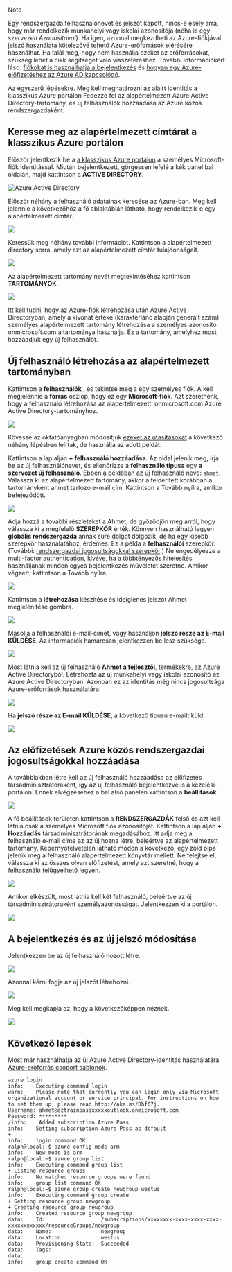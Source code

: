 
<br>

> [!NOTE]
> Egy rendszergazda felhasználónevet és jelszót kapott, nincs-e esély arra, hogy már rendelkezik munkahelyi vagy iskolai azonosítója (néha is egy *szervezeti Azonosítóval*). Ha igen, azonnal megkezdheti az Azure-fiókjával jelszó használata kötelezővé tehető Azure-erőforrások elérésére használhat. Ha talál meg, hogy nem használja ezeket az erőforrásokat, szükség lehet a cikk segítséget való visszatéréshez. További információkért lásd: [fiókokat is használhatja a bejelentkezés](https://msdn.microsoft.com/library/azure/dn629581.aspx#BKMK_SignInAccounts) és [hogyan egy Azure-előfizetéshez az Azure AD kapcsolódó](https://msdn.microsoft.com/library/azure/dn629581.aspx#BKMK_SubRelationToDir).
> 
> 

Az egyszerű lépésekre. Meg kell meghatározni az aláírt identitás a klasszikus Azure portálon Fedezze fel az alapértelmezett Azure Active Directory-tartomány, és új felhasználók hozzáadása az Azure közös rendszergazdaként.

## <a name="locate-your-default-directory-in-the-azure-classic-portal"></a>Keresse meg az alapértelmezett címtárat a klasszikus Azure portálon
Először jelentkezik be a [a klasszikus Azure portálon](https://manage.windowsazure.com) a személyes Microsoft-fiók identitással. Miután bejelentkezett, görgessen lefelé a kék panel bal oldalán, majd kattintson a **ACTIVE DIRECTORY**.

![Azure Active Directory](./media/virtual-machines-common-create-aad-work-id/azureactivedirectorywidget.png)

Először néhány a felhasználó adatainak keresése az Azure-ban. Meg kell jelennie a következőhöz a fő ablaktáblán látható, hogy rendelkezik-e egy alapértelmezett címtár.

![](./media/virtual-machines-common-create-aad-work-id/defaultaadlisting.png)

Keressük meg néhány további információt. Kattintson a alapértelmezett directory sorra, amely azt az alapértelmezett címtár tulajdonságait.  

![](./media/virtual-machines-common-create-aad-work-id/defaultdirectorypage.png)

Az alapértelmezett tartomány nevét megtekintéséhez kattintson **TARTOMÁNYOK**.

![](./media/virtual-machines-common-create-aad-work-id/domainclicktoseeyourdefaultdomain.png)

Itt kell tudni, hogy az Azure-fiók létrehozása után Azure Active Directoryban, amely a kivonat értéke (karakterlánc alapján generált szám) személyes alapértelmezett tartomány létrehozása a személyes azonosító onmicrosoft.com altartománya használja. Ez a tartomány, amelyhez most hozzáadjuk egy új felhasználót.

## <a name="creating-a-new-user-in-the-default-domain"></a>Új felhasználó létrehozása az alapértelmezett tartományban
Kattintson a **felhasználók** , és tekintse meg a egy személyes fiók. A kell megjelennie a **forrás** oszlop, hogy ez egy **Microsoft-fiók**. Azt szeretnénk, hogy a felhasználó létrehozása az alapértelmezett. onmicrosoft.com Azure Active Directory-tartományhoz.

![](./media/virtual-machines-common-create-aad-work-id/defaultdirectoryuserslisting.png)

Kövesse az oktatóanyagban módosítjuk [ezeket az utasításokat](https://technet.microsoft.com/library/hh967632.aspx#BKMK_1) a következő néhány lépésben leírtak, de használja az adott példát.

Kattintson a lap alján **+ felhasználó hozzáadása**. Az oldal jelenik meg, írja be az új felhasználónevet, és ellenőrizze a **felhasználó típusa** egy **a szervezet új felhasználó**. Ebben a példában az új felhasználó neve: `ahmet`. Válassza ki az alapértelmezett tartomány, akkor a felderített korábban a tartományként ahmet tartozó e-mail cím. Kattintson a Tovább nyílra, amikor befejeződött.

![](./media/virtual-machines-common-create-aad-work-id/addingauserwithdirectorydropdown.png)

Adja hozzá a további részleteket a Ahmet, de győződjön meg arról, hogy válassza ki a megfelelő **SZEREPKÖR** érték. Könnyen használható legyen **globális rendszergazda** annak sure dolgot dolgozik, de ha egy kisebb szerepkör használatához, érdemes. Ez a példa a **felhasználói** szerepkör. (További: [rendszergazdai jogosultságokkal szerepkör](https://msdn.microsoft.com/library/azure/dn468213.aspx#BKMK_1).) Ne engedélyezze a multi-factor authentication, kivéve, ha a többtényezős hitelesítés használjanak minden egyes bejelentkezés műveletet szeretne. Amikor végzett, kattintson a Tovább nyílra.

![](./media/virtual-machines-common-create-aad-work-id/userprofileuseradmin.png)

Kattintson a **létrehozása** készítése és ideiglenes jelszót Ahmet megjelenítése gombra.

![](./media/virtual-machines-common-create-aad-work-id/gettemporarypasswordforuser.png)

Másolja a felhasználói e-mail-címet, vagy használjon **jelszó része az E-mail KÜLDÉSE**. Az információk hamarosan jelentkezzen be lesz szüksége.

![](./media/virtual-machines-common-create-aad-work-id/receivedtemporarypassworddialog.png)

Most látnia kell az új felhasználó **Ahmet a fejlesztői**, termékekre, az Azure Active Directoryból. Létrehozta az új munkahelyi vagy iskolai azonosító az Azure Active Directoryban. Azonban ez az identitás még nincs jogosultsága Azure-erőforrások használatára.

![](./media/virtual-machines-common-create-aad-work-id/defaultdirectoryusersaftercreate.png)

Ha **jelszó része az E-mail KÜLDÉSE**, a következő típusú e-mailt küld.

![](./media/virtual-machines-common-create-aad-work-id/emailreceivedfromnewusercreation.png)

## <a name="adding-azure-co-administrator-rights-for-subscriptions"></a>Az előfizetések Azure közös rendszergazdai jogosultságokkal hozzáadása
A továbbiakban létre kell az új felhasználó hozzáadása az előfizetés társadminisztrátoraként, így az új felhasználó bejelentkezve is a kezelési portálon. Ennek elvégzéséhez a bal alsó panelen kattintson a **beállítások**.

![](./media/virtual-machines-common-create-aad-work-id/thesettingswidget.png)

A fő beállítások területen kattintson a **RENDSZERGAZDÁK** felső és azt kell látnia csak a személyes Microsoft fiók azonosítóját. Kattintson a lap alján **+ Hozzáadás** társadminisztrátorának megadásához. Itt adja meg a felhasználó e-mail címe az az új hozna létre, beleértve az alapértelmezett tartomány. Képernyőfelvételen látható módon a következő, egy zöld pipa jelenik meg a felhasználó alapértelmezett könyvtár mellett. Ne felejtse el, válassza ki az összes olyan előfizetést, amely azt szeretné, hogy a felhasználó felügyelhető legyen.

![](./media/virtual-machines-common-create-aad-work-id/addingnewuserascoadmin.png)

Amikor elkészült, most látnia kell két felhasználó, beleértve az új társadminisztrátoraként személyazonosságát. Jelentkezzen ki a portálon.

![](./media/virtual-machines-common-create-aad-work-id/newuseraddedascoadministrator.png)

## <a name="logging-in-and-changing-the-new-users-password"></a>A bejelentkezés és az új jelszó módosítása
Jelentkezzen be az új felhasználó hozott létre.

![](./media/virtual-machines-common-create-aad-work-id/signinginwithnewuser.png)

Azonnal kérni fogja az új jelszót létrehozni.

![](./media/virtual-machines-common-create-aad-work-id/mustupdateyourpassword.png)

Meg kell megkapja az, hogy a következőképpen néznek.

![](./media/virtual-machines-common-create-aad-work-id/successtourdialog.png)

## <a name="next-steps"></a>Következő lépések
Most már használhatja az új Azure Active Directory-identitás használatára [Azure-erőforrás csoport sablonok](../articles/xplat-cli-azure-resource-manager.md).

    azure login
    info:    Executing command login
    warn:    Please note that currently you can login only via Microsoft organizational account or service principal. For instructions on how to set them up, please read http://aka.ms/Dhf67j.
    Username: ahmet@aztrainpassxxxxxoutlook.onmicrosoft.com
    Password: *********
    /info:    Added subscription Azure Pass
    info:    Setting subscription Azure Pass as default
    +
    info:    login command OK
    ralph@local:~$ azure config mode arm
    info:    New mode is arm
    ralph@local:~$ azure group list
    info:    Executing command group list
    + Listing resource groups
    info:    No matched resource groups were found
    info:    group list command OK
    ralph@local:~$ azure group create newgroup westus
    info:    Executing command group create
    + Getting resource group newgroup
    + Creating resource group newgroup
    info:    Created resource group newgroup
    data:    Id:                  /subscriptions/xxxxxxxx-xxxx-xxxx-xxxx-xxxxxxxxxxxx/resourceGroups/newgroup
    data:    Name:                newgroup
    data:    Location:            westus
    data:    Provisioning State:  Succeeded
    data:    Tags:
    data:
    info:    group create command OK
